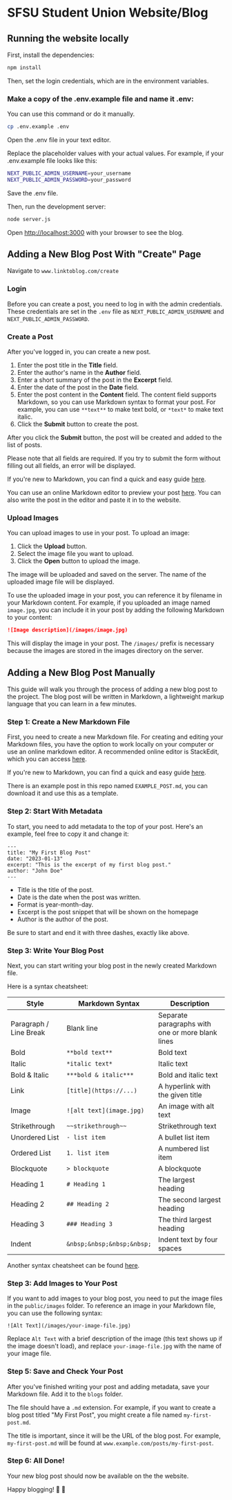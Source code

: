 # SFSU Student Union Website/Blog

## Running the website locally

First, install the dependencies:

```bash
npm install
```

Then, set the login credentials, which are in the environment variables.

### Make a copy of the .env.example file and name it .env:

You can use this command or do it manually.

```bash
cp .env.example .env
```
Open the .env file in your text editor.

Replace the placeholder values with your actual values. For example, if your .env.example file looks like this:

```bash
NEXT_PUBLIC_ADMIN_USERNAME=your_username
NEXT_PUBLIC_ADMIN_PASSWORD=your_password
```

Save the .env file. 

Then, run the development server:

```bash
node server.js
```

Open [http://localhost:3000](http://localhost:3000) with your browser to see the blog.

## Adding a New Blog Post With "Create" Page

Navigate to `www.linktoblog.com/create`

### Login

Before you can create a post, you need to log in with the admin credentials. These credentials are set in the `.env` file as `NEXT_PUBLIC_ADMIN_USERNAME` and `NEXT_PUBLIC_ADMIN_PASSWORD`.

### Create a Post

After you've logged in, you can create a new post.

1. Enter the post title in the **Title** field.
2. Enter the author's name in the **Author** field.
3. Enter a short summary of the post in the **Excerpt** field.
4. Enter the date of the post in the **Date** field.
5. Enter the post content in the **Content** field. The content field supports Markdown, so you can use Markdown syntax to format your post. For example, you can use `**text**` to make text bold, or `*text*` to make text italic.
6. Click the **Submit** button to create the post.

After you click the **Submit** button, the post will be created and added to the list of posts.

Please note that all fields are required. If you try to submit the form without filling out all fields, an error will be displayed.

If you're new to Markdown, you can find a quick and easy guide [here](https://zapier.com/blog/beginner-ultimate-guide-markdown/).

You can use an online Markdown editor to preview your post [here](https://stackedit.io/app#). You can also write the post in the editor and paste it in to the website.

### Upload Images

You can upload images to use in your post. To upload an image:

1. Click the **Upload** button.
2. Select the image file you want to upload.
3. Click the **Open** button to upload the image.

The image will be uploaded and saved on the server. The name of the uploaded image file will be displayed.

To use the uploaded image in your post, you can reference it by filename in your Markdown content. For example, if you uploaded an image named `image.jpg`, you can include it in your post by adding the following Markdown to your content: 

```markdown
![Image description](/images/image.jpg)
```

This will display the image in your post. The `/images/` prefix is necessary because the images are stored in the images directory on the server.

## Adding a New Blog Post Manually
This guide will walk you through the process of adding a new blog post to the project. The blog post will be written in Markdown, a lightweight markup language that you can learn in a few minutes.

### Step 1: Create a New Markdown File
First, you need to create a new Markdown file. For creating and editing your Markdown files, you have the option to work locally on your computer or use an online markdown editor. A recommended online editor is StackEdit, which you can access [here](https://stackedit.io/app#).

If you're new to Markdown, you can find a quick and easy guide [here](https://zapier.com/blog/beginner-ultimate-guide-markdown/).

There is an example post in this repo named `EXAMPLE_POST.md`, you can download it and use this as a template.

### Step 2: Start With Metadata
To start, you need to add metadata to the top of your post. Here's an example, feel free to copy it and change it:
```
---
title: "My First Blog Post"
date: "2023-01-13"
excerpt: "This is the excerpt of my first blog post."
author: "John Doe"
---
```
- Title is the title of the post. 
- Date is the date when the post was written. 
- Format is year-month-day.
- Excerpt is the post snippet that will be shown on the homepage
- Author is the author of the post.

Be sure to start and end it with three dashes, exactly like above.

### Step 3: Write Your Blog Post
Next, you can start writing your blog post in the newly created Markdown file. 

Here is a syntax cheatsheet:

| Style           | Markdown Syntax          | Description                              |
|-----------------|--------------------------|------------------------------------------|
| Paragraph / Line Break           | Blank line            | Separate paragraphs with one or more blank lines       |
| Bold            | `**bold text**`          | Bold text                                |
| Italic          | `*italic text*`          | Italic text                              |
| Bold & Italic   | `***bold & italic***`    | Bold and italic text                     |
| Link            | `[title](https://...)`   | A hyperlink with the given title         |
| Image           | `![alt text](image.jpg)` | An image with alt text                   |
| Strikethrough   | `~~strikethrough~~`      | Strikethrough text                       |
| Unordered List  | `- list item`            | A bullet list item                       |
| Ordered List    | `1. list item`           | A numbered list item                     |
| Blockquote      | `> blockquote`           | A blockquote                             |
| Heading 1       | `# Heading 1`            | The largest heading                      |
| Heading 2       | `## Heading 2`           | The second largest heading               |
| Heading 3       | `### Heading 3`          | The third largest heading                |
| Indent          | `&nbsp;&nbsp;&nbsp;&nbsp;`     | Indent text by four spaces               |

Another syntax cheatsheet can be found [here](https://www.markdownguide.org/basic-syntax/). 

### Step 3: Add Images to Your Post
If you want to add images to your blog post, you need to put the image files in the `public/images` folder. To reference an image in your Markdown file, you can use the following syntax:

```
![Alt Text](/images/your-image-file.jpg)
```

Replace `Alt Text` with a brief description of the image (this text shows up if the image doesn't load), and replace `your-image-file.jpg` with the name of your image file.

### Step 5: Save and Check Your Post
After you've finished writing your post and adding metadata, save your Markdown file. Add it to the `blogs` folder. 

The file should have a `.md` extension. For example, if you want to create a blog post titled "My First Post", you might create a file named `my-first-post.md`. 

The title is important, since it will be the URL of the blog post. For example, `my-first-post.md` will be found at `www.example.com/posts/my-first-post`.

### Step 6: All Done!
Your new blog post should now be available on the the website.

Happy blogging! 🙌 🎉




